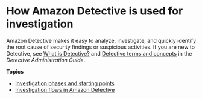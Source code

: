 # How Amazon Detective is used for investigation<a name="detective-investigation-about"></a>

Amazon Detective makes it easy to analyze, investigate, and quickly identify the root cause of security findings or suspicious activities\. If you are new to Detective, see [What is Detective?](https://docs.aws.amazon.com/detective/latest/adminguide/what-is.html) and [Detective terms and concepts](https://docs.aws.amazon.com/detective/latest/adminguide/detective-terms-concepts.html) in the *Detective Administration Guide*\.

**Topics**
+ [Investigation phases and starting points](investigation-phases-starts.md)
+ [Investigation flows in Amazon Detective](detective-investigation-flow.md)
